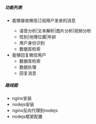 <html>

<body>
  <h5>功能列表</h5>
  <ul>
    <li><span>能够接收微信订阅用户发来的消息</span></li>
    <ul>
      <li>语音分析|文本解析|图片分析|视频分析</li>
      <li>性别|地理位置|年龄</li>
      <li>用户身份识别</li>
      <li>数据库检索</li>
    </ul>
    <li><span>能够回复微信用户</span>
      <ul>
        <li>数据库检索</li>
        <li>数据处理</li>
        <li>回复消息</li>
      </ul>
    </li>
  </ul>
  <h5>路线图</h5>
  <ul>
    <li>nginx安装</li>
    <li>nodejs安装</li>
    <li>nginx反向代理到nodejs</li>
    <li>nodejs框架配置</li>
  </ul>
</body>
</html

